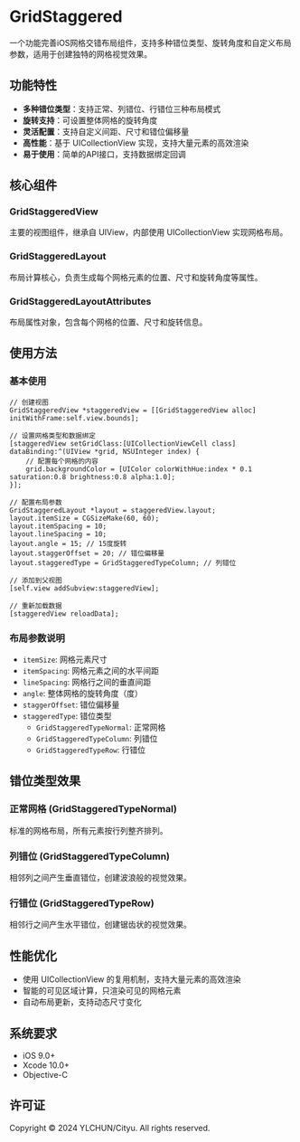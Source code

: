 # GridStaggered

一个功能完善iOS网格交错布局组件，支持多种错位类型、旋转角度和自定义布局参数，适用于创建独特的网格视觉效果。

## 功能特性

- **多种错位类型**：支持正常、列错位、行错位三种布局模式
- **旋转支持**：可设置整体网格的旋转角度
- **灵活配置**：支持自定义间距、尺寸和错位偏移量
- **高性能**：基于 UICollectionView 实现，支持大量元素的高效渲染
- **易于使用**：简单的API接口，支持数据绑定回调

## 核心组件

### GridStaggeredView
主要的视图组件，继承自 UIView，内部使用 UICollectionView 实现网格布局。

### GridStaggeredLayout
布局计算核心，负责生成每个网格元素的位置、尺寸和旋转角度等属性。

### GridStaggeredLayoutAttributes
布局属性对象，包含每个网格的位置、尺寸和旋转信息。

## 使用方法

### 基本使用

```objc
// 创建视图
GridStaggeredView *staggeredView = [[GridStaggeredView alloc] initWithFrame:self.view.bounds];

// 设置网格类型和数据绑定
[staggeredView setGridClass:[UICollectionViewCell class] dataBinding:^(UIView *grid, NSUInteger index) {
    // 配置每个网格的内容
    grid.backgroundColor = [UIColor colorWithHue:index * 0.1 saturation:0.8 brightness:0.8 alpha:1.0];
}];

// 配置布局参数
GridStaggeredLayout *layout = staggeredView.layout;
layout.itemSize = CGSizeMake(60, 60);
layout.itemSpacing = 10;
layout.lineSpacing = 10;
layout.angle = 15; // 15度旋转
layout.staggerOffset = 20; // 错位偏移量
layout.staggeredType = GridStaggeredTypeColumn; // 列错位

// 添加到父视图
[self.view addSubview:staggeredView];

// 重新加载数据
[staggeredView reloadData];
```

### 布局参数说明

- `itemSize`: 网格元素尺寸
- `itemSpacing`: 网格元素之间的水平间距
- `lineSpacing`: 网格行之间的垂直间距
- `angle`: 整体网格的旋转角度（度）
- `staggerOffset`: 错位偏移量
- `staggeredType`: 错位类型
  - `GridStaggeredTypeNormal`: 正常网格
  - `GridStaggeredTypeColumn`: 列错位
  - `GridStaggeredTypeRow`: 行错位

## 错位类型效果

### 正常网格 (GridStaggeredTypeNormal)
标准的网格布局，所有元素按行列整齐排列。

### 列错位 (GridStaggeredTypeColumn)
相邻列之间产生垂直错位，创建波浪般的视觉效果。

### 行错位 (GridStaggeredTypeRow)
相邻行之间产生水平错位，创建锯齿状的视觉效果。

## 性能优化

- 使用 UICollectionView 的复用机制，支持大量元素的高效渲染
- 智能的可见区域计算，只渲染可见的网格元素
- 自动布局更新，支持动态尺寸变化

## 系统要求

- iOS 9.0+
- Xcode 10.0+
- Objective-C

## 许可证

Copyright © 2024 YLCHUN/Cityu. All rights reserved.
